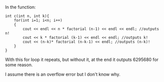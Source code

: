 In the function:

>	
	int c(int n, int k){
		for(int i=1; i<n; i++) 
		{
			cout << endl << n * factorial (n-1) << endl << endl; //outputs n!
			cout << k * factorial (k-1) << endl << endl; //outputs k!
			cout << (n-k)* factorial (n-k-1) << endl; //outputs (n-k)!
		}
	}
>

With this for loop it repeats, but without it, at the end it outputs 6295680 for some reason.

I assume there is an overflow error but I don't know why.


